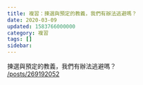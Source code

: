 ```yaml
---
title: 複習：揀選與預定的教義，我們有辦法逃避嗎？
date: 2020-03-09
updated: 1583766000000
category: 複習
tags: []
sidebar: 
---
```


<p>揀選與預定的教義，我們有辦法逃避嗎？<br/>
<a href="/posts/269192052" target="_blank">/posts/269192052</a></p>
<p> </p>
